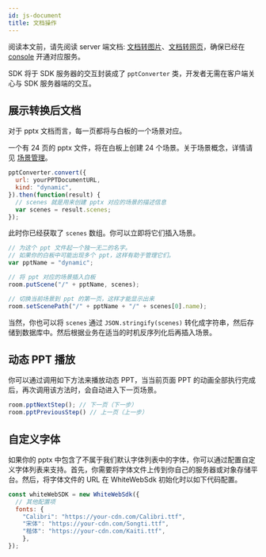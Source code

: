 ```yaml
---
id: js-document
title: 文档操作
---
```


阅读本文前，请先阅读 server 端文档: [文档转图片](/docs/server/api/server-static-conversion)、[文档转网页](/docs/server/api/server-dynamic-conversion)，确保已经在 [console](https://console.herewhite.com) 开通对应服务。

SDK 将于 SDK 服务器的交互封装成了 `pptConverter` 类，开发者无需在客户端关心与 SDK 服务器端的交互。

## 展示转换后文档

对于 pptx 文档而言，每一页都将与白板的一个场景对应。

一个有 24 页的 pptx 文件，将在白板上创建 24 个场景。关于场景概念，详情请见 [场景管理](docs/advance/advance-scenes)。

```javascript
pptConverter.convert({
  url: yourPPTDocumentURL,
  kind: "dynamic",
}).then(function(result) {
  // scenes 就是用来创建 pptx 对应的场景的描述信息
  var scenes = result.scenes;
});
```

此时你已经获取了 `scenes` 数组。你可以立即将它们插入场景。

```javascript
// 为这个 ppt 文件起一个独一无二的名字。
// 如果你的白板中可能出现多个 ppt，这样有助于管理它们。
var pptName = "dynamic";

// 将 ppt 对应的场景插入白板
room.putScene("/" + pptName, scenes);

// 切换当前场景到 ppt 的第一页，这样才能显示出来
room.setScenePath("/" + pptName + "/" + scenes[0].name);
```

当然，你也可以将 `scenes` 通过 `JSON.stringify(scenes)` 转化成字符串，然后存储到数据库中。然后根据业务在适当的时机反序列化后再插入场景。

## 动态 PPT 播放

你可以通过调用如下方法来播放动态 PPT，当当前页面 PPT 的动画全部执行完成后，再次调用该方法时，会自动进入下一页场景。

```javascript
room.pptNextStep(); // 下一页（下一步）
room.pptPreviousStep() // 上一页（上一步）
```

## 自定义字体

如果你的 pptx 中包含了不属于我们默认字体列表中的字体，你可以通过配置自定义字体列表来支持。首先，你需要将字体文件上传到你自己的服务器或对象存储平台。然后，将字体文件的 URL 在 WhiteWebSdk 初始化时以如下代码配置。

```javascript
const whiteWebSDK = new WhiteWebSdk({
  // 其他配置项
  fonts: {
    "Calibri": "https://your-cdn.com/Calibri.ttf",
    "宋体": "https://your-cdn.com/Songti.ttf",
    "楷体": "https://your-cdn.com/Kaiti.ttf",
	},
});
```

